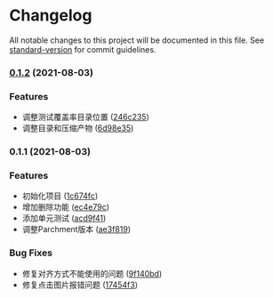 # Changelog

All notable changes to this project will be documented in this file. See [standard-version](https://github.com/conventional-changelog/standard-version) for commit guidelines.

### [0.1.2](https://github.com/zy308718320/quill-image-edit-module/compare/v0.1.1...v0.1.2) (2021-08-03)


### Features

* 调整测试覆盖率目录位置 ([246c235](https://github.com/zy308718320/quill-image-edit-module/commit/246c2359b43c02926aa82312318c8c5f483a9971))
* 调整目录和压缩产物 ([6d98e35](https://github.com/zy308718320/quill-image-edit-module/commit/6d98e357f41a80b922da8784dab0c72547affdb4))

### 0.1.1 (2021-08-03)


### Features

* 初始化项目 ([1c674fc](https://github.com/zy308718320/quill-image-edit-module/commit/1c674fcafad3507b849520a5b5fde084e1f0584b))
* 增加删除功能 ([ec4e79c](https://github.com/zy308718320/quill-image-edit-module/commit/ec4e79ce7da3949fe890e719d8baf5f070149da6))
* 添加单元测试 ([acd9f41](https://github.com/zy308718320/quill-image-edit-module/commit/acd9f41813157cc7690ecfbf5026ff2c831d642d))
* 调整Parchment版本 ([ae3f819](https://github.com/zy308718320/quill-image-edit-module/commit/ae3f81949299e9ae11edff2b25c63459bcf1bde6))


### Bug Fixes

* 修复对齐方式不能使用的问题 ([9f140bd](https://github.com/zy308718320/quill-image-edit-module/commit/9f140bdb6c9c2bd780a987463b580170c7c51f00))
* 修复点击图片报错问题 ([17454f3](https://github.com/zy308718320/quill-image-edit-module/commit/17454f31c19910f2c9497143f48984eeeed59883))
